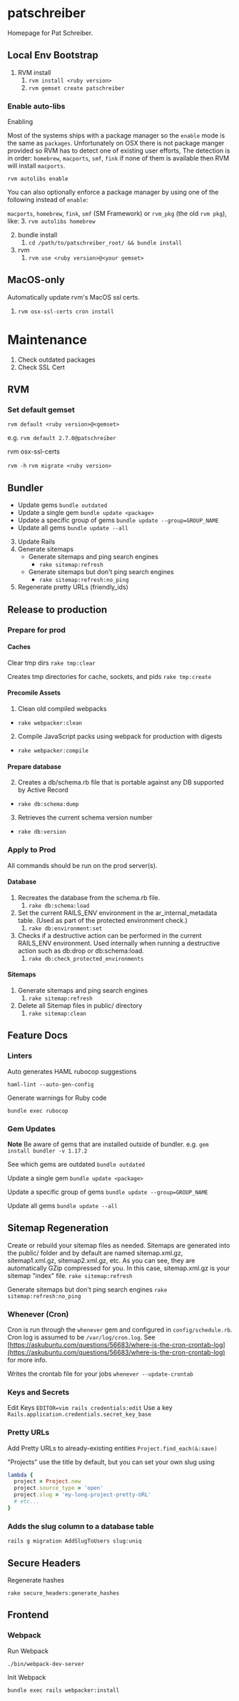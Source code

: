 # patschreiber

Homepage for Pat Schreiber.

## Local Env Bootstrap

1. RVM install
   1. `rvm install <ruby version>`
   2. `rvm gemset create patschreiber`
   
### Enable auto-libs
Enabling 

Most of the systems ships with a package manager so the `enable` mode is the same as `packages`.
Unfortunately on OSX there is not package manger provided so RVM has to detect one of existing user efforts,
The detection is in order: `homebrew`, `macports`, `smf`, `fink` if none of them is available then RVM will install `macports`.

`rvm autolibs enable`

You can also optionally enforce a package manager by using one of the following instead of `enable`:

`macports`, `homebrew`, `fink`, `smf` (SM Framework) or `rvm_pkg` (the old `rvm pkg`), like:
   3. `rvm autolibs homebrew`
      
2. bundle install
   1. `cd /path/to/patschreiber_root/ && bundle install`
3. rvm
   1. `rvm use <ruby version>@<your gemset>`

## MacOS-only

Automatically update rvm's MacOS ssl certs.

1. `rvm osx-ssl-certs cron install`

# Maintenance

1. Check outdated packages
2. Check SSL Cert

## RVM

### Set default gemset

`rvm default <ruby version>@<gemset>`

e.g. `rvm default 2.7.0@patschreiber`

rvm osx-ssl-certs

`rvm -h`
`rvm migrate <ruby version>`

## Bundler

- Update gems
  `bundle outdated`
- Update a single gem
  `bundle update <package>`
- Update a specific group of gems
  `bundle update --group=GROUP_NAME`
- Update all gems
  `bundle update --all`

3. Update Rails
4. Generate sitemaps
   - Generate sitemaps and ping search engines
     - `rake sitemap:refresh`
   - Generate sitemaps but don't ping search engines
     - `rake sitemap:refresh:no_ping`
5. Regenerate pretty URLs (friendly_ids)

## Release to production

### Prepare for prod

#### Caches

Clear tmp dirs
`rake tmp:clear`

Creates tmp directories for cache, sockets, and pids
`rake tmp:create`

#### Precomile Assets

1. Clean old compiled webpacks

- `rake webpacker:clean`

2. Compile JavaScript packs using webpack for production with digests

- `rake webpacker:compile`

#### Prepare database

2. Creates a db/schema.rb file that is portable against any DB supported by Active Record

- `rake db:schema:dump`

3. Retrieves the current schema version number

- `rake db:version`

### Apply to Prod

All commands should be run on the prod server(s).

#### Database

1. Recreates the database from the schema.rb file.
   1. `rake db:schema:load`
2. Set the current RAILS_ENV environment in the ar_internal_metadata table. (Used as part of the protected environment check.)
   1. `rake db:environment:set`
3. Checks if a destructive action can be performed in the current RAILS_ENV environment. Used internally when running a destructive action such as db:drop or db:schema:load.
   1. `rake db:check_protected_environments`

#### Sitemaps

1. Generate sitemaps and ping search engines
   1. `rake sitemap:refresh`
2. Delete all Sitemap files in public/ directory
   1. `rake sitemap:clean`

## Feature Docs

### Linters

Auto generates HAML rubocop suggestions

`haml-lint --auto-gen-config`

Generate warnings for Ruby code

`bundle exec rubocop`

### Gem Updates

**Note** Be aware of gems that are installed outside of bundler. e.g. `gem install bundler -v 1.17.2`

See which gems are outdated
`bundle outdated`

Update a single gem
`bundle update <package>`

Update a specific group of gems
`bundle update --group=GROUP_NAME`

Update all gems
`bundle update --all`

## Sitemap Regeneration

Create or rebuild your sitemap files as needed. Sitemaps are generated into the public/ folder and by default are named sitemap.xml.gz, sitemap1.xml.gz, sitemap2.xml.gz, etc. As you can see, they are automatically GZip compressed for you. In this case, sitemap.xml.gz is your sitemap "index" file.
`rake sitemap:refresh`

Generate sitemaps but don't ping search engines
`rake sitemap:refresh:no_ping`

### Whenever (Cron)

Cron is run through the `whenever` gem and configured in `config/schedule.rb`.
Cron log is assumed to be `/var/log/cron.log`. See [https://askubuntu.com/questions/56683/where-is-the-cron-crontab-log](https://askubuntu.com/questions/56683/where-is-the-cron-crontab-log) for more info.

Writes the crontab file for your jobs
`whenever --update-crontab`

### Keys and Secrets

Edit Keys
`EDITOR=vim rails credentials:edit`
Use a key
`Rails.application.credentials.secret_key_base`

### Pretty URLs

Add Pretty URLs to already-existing entities
`Project.find_each(&:save)`

"Projects" use the title by default, but you can set your own slug using

```rb
lambda {
  project = Project.new
  project.source_type = 'open'
  project.slug = 'my-long-project-pretty-URL'
  # etc...
}
```

### Adds the slug column to a database table

`rails g migration AddSlugToUsers slug:uniq`

## Secure Headers

Regenerate hashes

`rake secure_headers:generate_hashes`

## Frontend

### Webpack

Run Webpack

`./bin/webpack-dev-server`

Init Webpack

`bundle exec rails webpacker:install`
